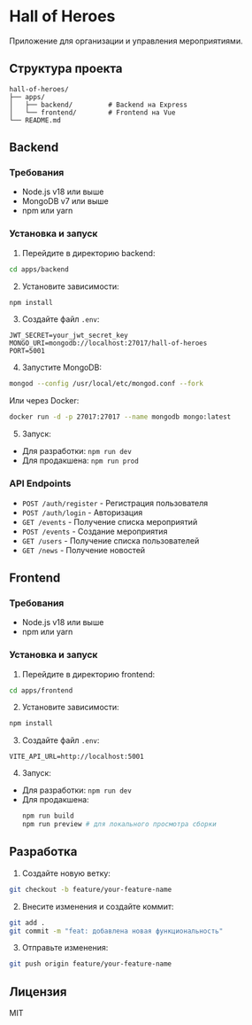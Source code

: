# Hall of Heroes 

Приложение для организации и управления мероприятиями.

## Структура проекта

```
hall-of-heroes/
├── apps/
│   ├── backend/         # Backend на Express
│   └── frontend/        # Frontend на Vue
└── README.md
```

## Backend

### Требования
- Node.js v18 или выше
- MongoDB v7 или выше
- npm или yarn

### Установка и запуск

1. Перейдите в директорию backend:
```bash
cd apps/backend
```

2. Установите зависимости:
```bash
npm install
```

3. Создайте файл `.env`:
```env
JWT_SECRET=your_jwt_secret_key
MONGO_URI=mongodb://localhost:27017/hall-of-heroes
PORT=5001
```

4. Запустите MongoDB:
```bash
mongod --config /usr/local/etc/mongod.conf --fork
```
Или через Docker:
```bash
docker run -d -p 27017:27017 --name mongodb mongo:latest
```

5. Запуск:
- Для разработки: `npm run dev`
- Для продакшена: `npm run prod`

### API Endpoints
- `POST /auth/register` - Регистрация пользователя
- `POST /auth/login` - Авторизация
- `GET /events` - Получение списка мероприятий
- `POST /events` - Создание мероприятия
- `GET /users` - Получение списка пользователей
- `GET /news` - Получение новостей

## Frontend

### Требования
- Node.js v18 или выше
- npm или yarn

### Установка и запуск

1. Перейдите в директорию frontend:
```bash
cd apps/frontend
```

2. Установите зависимости:
```bash
npm install
```

3. Создайте файл `.env`:
```env
VITE_API_URL=http://localhost:5001
```

4. Запуск:
- Для разработки: `npm run dev`
- Для продакшена: 
  ```bash
  npm run build
  npm run preview # для локального просмотра сборки
  ```

## Разработка

1. Создайте новую ветку:
```bash
git checkout -b feature/your-feature-name
```

2. Внесите изменения и создайте коммит:
```bash
git add .
git commit -m "feat: добавлена новая функциональность"
```

3. Отправьте изменения:
```bash
git push origin feature/your-feature-name
```

## Лицензия

MIT
